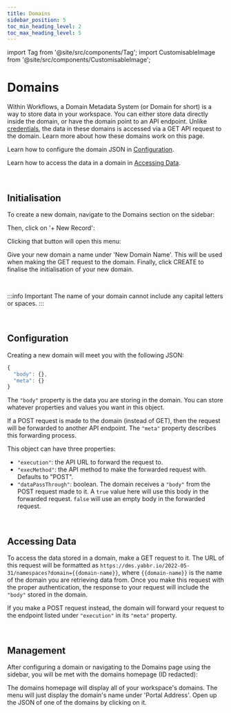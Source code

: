 ```yaml
---
title: Domains
sidebar_position: 5
toc_min_heading_level: 2
toc_max_heading_level: 5
---
```


import Tag from '@site/src/components/Tag';
import CustomisableImage from '@site/src/components/CustomisableImage';

# Domains

Within Workflows, a Domain Metadata System (or Domain for short) is a way to store data in your workspace. You can either store data directly inside the domain, or have the domain point to an API endpoint. Unlike [credentials](./credential-vault.md), the data in these domains is accessed via a GET API request to the domain. Learn more about how these domains work on this page.

Learn how to configure the domain JSON in [Configuration](#configuration).

Learn how to access the data in a domain in [Accessing Data](#accessing-data).

<br/>

## Initialisation

To create a new domain, navigate to the Domains section on the sidebar:

<CustomisableImage src="/img/domains-nav.png" alt="Domains Sidebar Nav" width="500"/>

Then, click on '+ New Record':

<CustomisableImage src="/img/new-domain.png" alt="New Record" width="500"/>

Clicking that button will open this menu:

<CustomisableImage src="/img/new-domain-menu.png" alt="New Domain Menu" width="400"/>

Give your new domain a name under 'New Domain Name'. This will be used when making the GET request to the domain. Finally, click <Tag colour="#1582d8" borderColour="#1582d8" fontColour="#FFFFFF">CREATE</Tag> to finalise the initialisation of your new domain.

<br/>

:::info Important
The name of your domain cannot include any capital letters or spaces.
:::

[comment]: <> (Im sure theres other characters you cant include, but I forgot. What are they? WIP)

<br/>


## Configuration


Creating a new domain will meet you with the following JSON:

```jsx title="Domain JSON"
{
  "body": {},
  "meta": {}
}
```

The `"body"` property is the data you are storing in the domain. You can store whatever properties and values you want in this object. 

If a POST request is made to the domain (instead of GET), then the request will be forwarded to another API endpoint. The `"meta"` property describes this forwarding process.

This object can have three properties:
- `"execution"`: the API URL to forward the request to.
- `"execMethod"`: the API method to make the forwarded request with. Defaults to "POST".
- `"dataPassThrough"`: boolean. The domain receives a `"body"` from the POST request made to it. A `true` value here will use this body in the forwarded request. `false` will use an empty body in the forwarded request.

[comment]: <> (check the accuracy of this false explanation. WIP. Also what are the other meta properties? currently I have just said it's functionality is for forwarding. Also what's the default value of dataPassThrough. And what happens if you make a POST request and the meta object is empty? If dataPassThrough is false and someone makes a POST request, is the body in the forwarded request empty, or does it use the body in the domain?)

<br/>

## Accessing Data

To access the data stored in a domain, make a GET request to it. The URL of this request will be formatted as `https://dms.yabbr.io/2022-05-31/namespaces?domain={{domain-name}}`, where `{{domain-name}}` is the name of the domain you are retrieving data from. Once you make this request with the proper authentication, the response to your request will include the `"body"` stored in the domain. 

[comment]: <> (what is the actual beginning here of the request URL. I think it is some workflow URL? I have just used the Yabbr one here, but how would I display a generalised one? What would that look like? WIP)

If you make a POST request instead, the domain will forward your request to the endpoint listed under `"execution"` in its `"meta"` property.

[comment]: <> (Also check the wording of this passage here. It is really janky and incoherent. Reword it to be more concise, simple, and comprehensive. WIP WIP WIP)

<br/>


## Management

After configuring a domain or navigating to the Domains page using the sidebar, you will be met with the domains homepage (ID redacted):

<CustomisableImage src="/img/domains-homepage.png" alt="Domains Homepage" width="700"/>

The domains homepage will display all of your workspace's domains. The menu will just display the domain's name under 'Portal Address'. Open up the JSON of one of the domains by clicking on it.



[comment]: <> (ask Alex about the workflow wizard stuff and the .w.yabbr.io endpoint. And that SMS message example Alex was talking about.)


